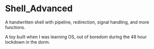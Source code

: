 # Shell_Advanced
A handwritten shell with pipeline, redirection, signal handling, and more functions.

A toy built when I was learning OS, out of boredom during the 48 hour lockdown in the dorm.
